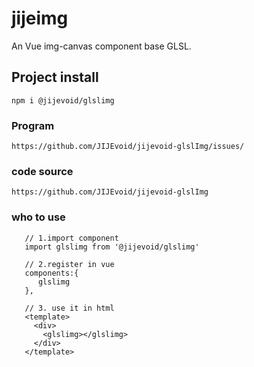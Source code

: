 # jijeimg

An Vue img-canvas component base GLSL.

## Project install
```
npm i @jijevoid/glslimg
```

### Program 
```
https://github.com/JIJEvoid/jijevoid-glslImg/issues/
```

### code source
```
https://github.com/JIJEvoid/jijevoid-glslImg
```

### who to use
```
   // 1.import component
   import glslimg from '@jijevoid/glslimg'
   
   // 2.register in vue
   components:{
      glslimg
   },

   // 3. use it in html
   <template>
     <div>
       <glslimg></glslimg>
     </div>
   </template>     
```
